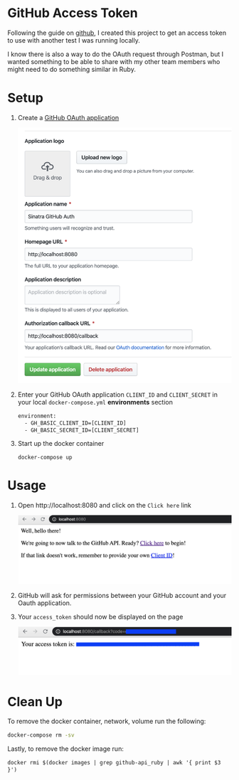 # GitHub Access Token

Following the guide on [github](https://developer.github.com/v3/guides/basics-of-authentication/), I created this project to get an access token to use with another test I was running locally.

I know there is also a way to do the OAuth request through Postman, but I wanted something to be able to share with my other team members who might need to do something similar in Ruby.

# Setup

1.  Create a [GitHub OAuth application](https://github.com/settings/applications/new)

    ![sample_application](./images/github_oauth.png)

2.  Enter your GitHub OAuth application `CLIENT_ID` and `CLIENT_SECRET` in your local `docker-compose.yml` **environments** section

    ```
    environment:
      - GH_BASIC_CLIENT_ID=[CLIENT_ID]
      - GH_BASIC_SECRET_ID=[CLIENT_SECRET]
    ```

3.  Start up the docker container

        docker-compose up

# Usage

1. Open http://localhost:8080 and click on the `Click here` link

   ![sample_application](./images/sinatra_index.png)

2. GitHub will ask for permissions between your GitHub account and your Oauth application.

3. Your `access_token` should now be displayed on the page

   ![sample_application](./images/github_access_token.png)

# Clean Up

To remove the docker container, network, volume run the following:

```bash
docker-compose rm -sv
```

Lastly, to remove the docker image run:

```
docker rmi $(docker images | grep github-api_ruby | awk '{ print $3 }')
```
